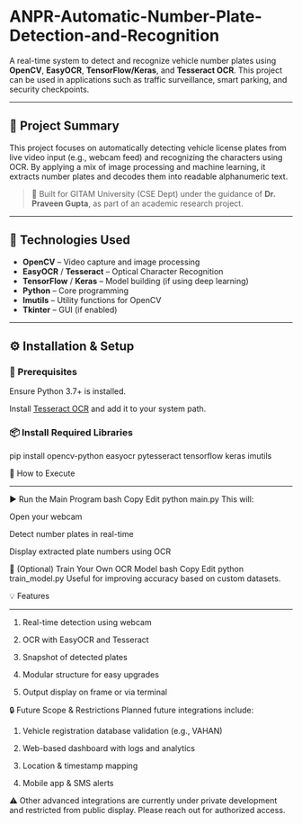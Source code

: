 # ANPR-Automatic-Number-Plate-Detection-and-Recognition


A real-time system to detect and recognize vehicle number plates using **OpenCV**, **EasyOCR**, **TensorFlow/Keras**, and **Tesseract OCR**. This project can be used in applications such as traffic surveillance, smart parking, and security checkpoints.

---

## 📖 Project Summary

This project focuses on automatically detecting vehicle license plates from live video input (e.g., webcam feed) and recognizing the characters using OCR. By applying a mix of image processing and machine learning, it extracts number plates and decodes them into readable alphanumeric text.

> 📌 Built for GITAM University (CSE Dept) under the guidance of **Dr. Praveen Gupta**, as part of an academic research project.

---

## 🧠 Technologies Used

- **OpenCV** – Video capture and image processing
- **EasyOCR** / **Tesseract** – Optical Character Recognition
- **TensorFlow** / **Keras** – Model building (if using deep learning)
- **Python** – Core programming
- **Imutils** – Utility functions for OpenCV
- **Tkinter** – GUI (if enabled)

---

## ⚙️ Installation & Setup

### 🔧 Prerequisites

Ensure Python 3.7+ is installed.

Install [Tesseract OCR](https://github.com/tesseract-ocr/tesseract) and add it to your system path.

### 📦 Install Required Libraries

pip install opencv-python easyocr pytesseract tensorflow keras imutils

🚀 How to Execute
___
▶️ Run the Main Program
bash
Copy
Edit
python main.py
This will:

Open your webcam

Detect number plates in real-time

Display extracted plate numbers using OCR

🧠 (Optional) Train Your Own OCR Model
bash
Copy
Edit
python train_model.py
Useful for improving accuracy based on custom datasets.

💡 Features
____________________________________________
1. Real-time detection using webcam

2. OCR with EasyOCR and Tesseract

3. Snapshot of detected plates

4. Modular structure for easy upgrades

5. Output display on frame or via terminal

🔒 Future Scope & Restrictions
Planned future integrations include:
1.  Vehicle registration database validation (e.g., VAHAN)

2. Web-based dashboard with logs and analytics

3. Location & timestamp mapping

4. Mobile app & SMS alerts

⚠️ Other advanced integrations are currently under private development and restricted from public display. Please reach out for authorized access.
